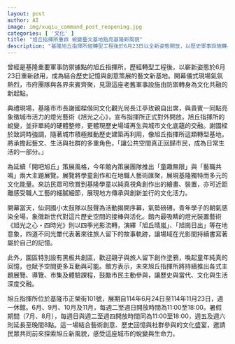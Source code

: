```yaml
---
layout: post
author: AI
image: img/xuqiu_command_post_reopening.jpg
categories: [ '文化' ]
title: "旭丘指揮所重啟 蛻變藝文基地點亮基隆新風貌"
description: "基隆旭丘指揮所經轉型工程後於6月23日以全新姿態開放，以歷史軍事設施轉身為藝文基地。開幕儀式熱絡，展現歷史與創意策展融合，首波主題展覽匯聚學童創作及在地職人工藝，並設有互動共創空間。展覽期從114年6月24日至11月23日，邀請市民共同體驗基隆城市文化轉型及生命力。"
---
```

曾經是基隆重要軍事防禦據點的旭丘指揮所，歷經轉型工程後，以嶄新姿態於6月23日重新啟用，成為結合歷史記憶與創意策展的藝文新基地。開幕儀式現場氣氛熱烈，市府團隊與各界來賓齊聚，見證這座老舊軍事設施由防禦轉身為文化共融的新起點。

典禮現場，基隆市市長謝國樑偕同文化觀光局長江亭玫親自出席，與貴賓一同點亮象徵城市活力的燈光藝術《旭光之心》，宣布指揮所正式對外開放。旭丘指揮所的蛻變，並非單純的硬體整修，更體現歷史場域再生與城市文化底蘊的交融。謝國樑於致詞時強調，隨著城市積極推動歷史建築再利用，像旭丘指揮所這類轉型基地，將承擔起藝文、生活與社群的多重角色，「讓公共空間真正回歸市民，成為日常生活的一部分。」

為延續「開吧旭丘」策展風格，今年館內策展團隊推出「童趣無限」與「藝職共鳴」兩大主題展覽。展覽將學童創作和在地職人藝術匯聚，展現基隆獨特而多元的文化能量。來訪民眾可欣賞到基隆學童以純真視角創作出的繪畫、裝置，亦可近距離感受職人工藝的細膩細節，展現地方傳承與創新並行的文化活力。

開幕當天，仙洞國小太鼓隊以鼓聲為活動揭開序幕，氣勢磅礡，青年學子的朝氣感染全場，象徵新世代對這片歷史空間的接棒與活化。館內最吸睛的燈光裝置藝術《旭光之心・四時光》則以四季光影流轉，演繹「旭丘晴嵐」、「旭崗日出」等在地意象，四道不同光暈代表著來往旅人留下的故事軌跡，讓場域在光影間持續書寫著屬於自己的記憶。

此外，園區特別設有黑板共創區，歡迎親子與旅人留下創作塗鴉，喚起童年純真的回憶，也賦予空間更多互動與可能。館方表示，未來旭丘指揮所將持續推出各式主題展覽、導覽、市集及體驗課程，鼓勵市民主動參與，讓歷史與當代、文化與生活深度交融。

旭丘指揮所位於基隆市正榮街101號，展期自114年6月24日至114年11月23日，週一休館。6月、9月、10月及11月，每週二至週日開放時間為11:00至18:00。暑假期間（7月、8月），每週日與週二至週四開放時間同為11:00至18:00，週五及週六則延長至晚間8點。這一場結合藝術創意、歷史回憶與社群參與的文化盛宴，邀請民眾共同前來探索旭丘新風貌，感受這座城市的蛻變與生命力。